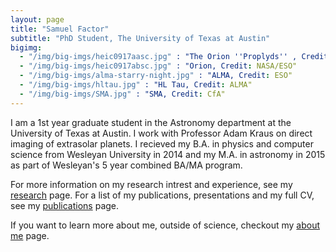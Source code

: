 ```yaml
---
layout: page
title: "Samuel Factor"
subtitle: "PhD Student, The University of Texas at Austin"
bigimg:
  - "/img/big-imgs/heic0917aasc.jpg" : "The Orion ''Proplyds'' , Credit: NASA/ESO"
  - "/img/big-imgs/heic0917absc.jpg" : "Orion, Credit: NASA/ESO"
  - "/img/big-imgs/alma-starry-night.jpg" : "ALMA, Credit: ESO"
  - "/img/big-imgs/hltau.jpg" : "HL Tau, Credit: ALMA"
  - "/img/big-imgs/SMA.jpg" : "SMA, Credit: CfA"
---
```


I am a 1st year graduate student in the Astronomy department at the University of Texas at Austin. I work with Professor Adam Kraus on direct imaging of extrasolar planets. I recieved my B.A. in physics and computer science from Wesleyan University in 2014 and my M.A. in astronomy in 2015 as part of Wesleyan's 5 year combined BA/MA program. 

For more information on my research intrest and experience, see my [research](/research) page. For a list of my publications, presentations and my full CV, see my [publications](/publications) page. 
<!-- My [blog](/posts) has my ramblings on random cool science tidbits or coding projects. -->
If you want to learn more about me, outside of science, checkout my [about me](/aboutme) page.
